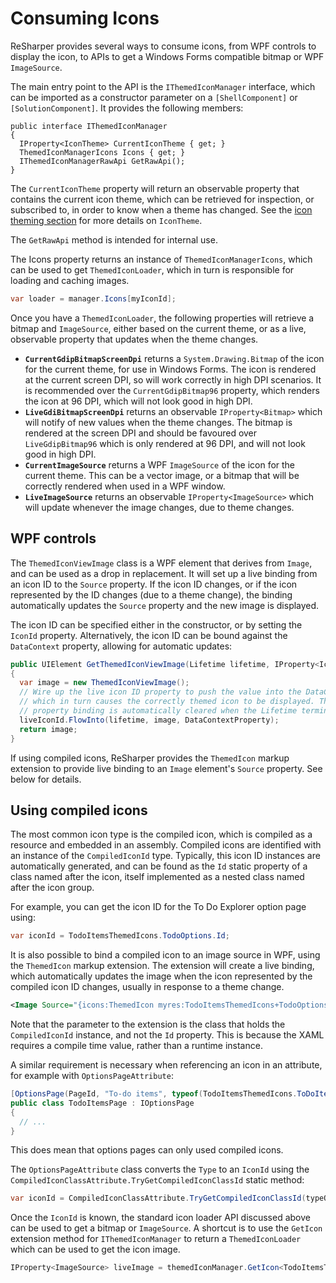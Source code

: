 # Consuming Icons

ReSharper provides several ways to consume icons, from WPF controls to display the icon, to APIs to get a Windows Forms compatible bitmap or WPF `ImageSource`.

The main entry point to the API is the `IThemedIconManager` interface, which can be imported as a constructor parameter on a `[ShellComponent]` or `[SolutionComponent]`. It provides the following members:

```
public interface IThemedIconManager
{
  IProperty<IconTheme> CurrentIconTheme { get; }
  ThemedIconManagerIcons Icons { get; }
  IThemedIconManagerRawApi GetRawApi();
}
```

The `CurrentIconTheme` property will return an observable property that contains the current icon theme, which can be retrieved for inspection, or subscribed to, in order to know when a theme has changed. See the [icon theming section](../Theming/Icons.md) for more details on `IconTheme`.

The `GetRawApi` method is intended for internal use.

The Icons property returns an instance of `ThemedIconManagerIcons`, which can be used to get `ThemedIconLoader`, which in turn is responsible for loading and caching images.

```cs
var loader = manager.Icons[myIconId];
```

Once you have a `ThemedIconLoader`, the following properties will retrieve a bitmap and `ImageSource`, either based on the current theme, or as a live, observable property that updates when the theme changes.

* **`CurrentGdipBitmapScreenDpi`** returns a `System.Drawing.Bitmap` of the icon for the current theme, for use in Windows Forms. The icon is rendered at the current screen DPI, so will work correctly in high DPI scenarios. It is recommended over the `CurrentGdipBitmap96` property, which renders the icon at 96 DPI, which will not look good in high DPI.
* **`LiveGdiBitmapScreenDpi`** returns an observable `IProperty<Bitmap>` which will notify of new values when the theme changes. The bitmap is rendered at the screen DPI and should be favoured over `LiveGdipBitmap96` which is only rendered at 96 DPI, and will not look good in high DPI.
* **`CurrentImageSource`** returns a WPF `ImageSource` of the icon for the current theme. This can be a vector image, or a bitmap that will be correctly rendered when used in a WPF window.
* **`LiveImageSource`** returns an observable `IProperty<ImageSource>` which will update whenever the image changes, due to theme changes.

## WPF controls

The `ThemedIconViewImage` class is a WPF element that derives from `Image`, and can be used as a drop in replacement. It will set up a live binding from an icon ID to the `Source` property. If the icon ID changes, or if the icon represented by the ID changes (due to a theme change), the binding automatically updates the `Source` property and the new image is displayed.

The icon ID can be specified either in the constructor, or by setting the `IconId` property. Alternatively, the icon ID can be bound against the `DataContext` property, allowing for automatic updates:

```cs
public UIElement GetThemedIconViewImage(Lifetime lifetime, IProperty<IconId> liveIconId)
{
  var image = new ThemedIconViewImage();
  // Wire up the live icon ID property to push the value into the DataContext,
  // which in turn causes the correctly themed icon to be displayed. The
  // property binding is automatically cleared when the Lifetime terminates
  liveIconId.FlowInto(lifetime, image, DataContextProperty);
  return image;
}
```

If using compiled icons, ReSharper provides the `ThemedIcon` markup extension to provide live binding to an `Image` element's `Source` property. See below for details.

## Using compiled icons

The most common icon type is the compiled icon, which is compiled as a resource and embedded in an assembly. Compiled icons are identified with an instance of the `CompiledIconId` type. Typically, this icon ID instances are automatically generated, and can be found as the `Id` static property of a class named after the icon, itself implemented as a nested class named after the icon group.

For example, you can get the icon ID for the To Do Explorer option page using:

```cs
var iconId = TodoItemsThemedIcons.TodoOptions.Id;
```

It is also possible to bind a compiled icon to an image source in WPF, using the `ThemedIcon` markup extension. The extension will create a live binding, which automatically updates the image when the icon represented by the compiled icon ID changes, usually in response to a theme change.

```xml
<Image Source="{icons:ThemedIcon myres:TodoItemsThemedIcons+TodoOptions}" />
```

Note that the parameter to the extension is the class that holds the `CompiledIconId` instance, and not the `Id` property. This is because the XAML requires a compile time value, rather than a runtime instance.

A similar requirement is necessary when referencing an icon in an attribute, for example with `OptionsPageAttribute`:

```cs
[OptionsPage(PageId, "To-do items", typeof(TodoItemsThemedIcons.ToDoItemsPage))]
public class TodoItemsPage : IOptionsPage
{
  // ...
}
```

This does mean that options pages can only used compiled icons.

The `OptionsPageAttribute` class converts the `Type` to an `IconId` using the `CompiledIconClassAttribute.TryGetCompiledIconClassId` static method:

```cs
var iconId = CompiledIconClassAttribute.TryGetCompiledIconClassId(typeOfIcon, OnError.LogException);
```

Once the `IconId` is known, the standard icon loader API discussed above can be used to get a bitmap or `ImageSource`. A shortcut is to use the `GetIcon` extension method for `IThemedIconManager` to return a `ThemedIconLoader` which can be used to get the icon image.

```cs
IProperty<ImageSource> liveImage = themedIconManager.GetIcon<TodoItemsThemedIcons.ToDoItemsPage>().LiveImageSource;
```
